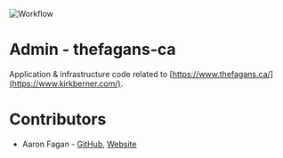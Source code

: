 ![Workflow](https://github.com/aaronfagan/kirkberner-com/workflows/Workflow/badge.svg)

# Admin - thefagans-ca
Application & infrastructure code related to [https://www.thefagans.ca/](https://www.kirkberner.com/).

# Contributors
* Aaron Fagan - [GitHub](https://github.com/aaronfagan), [Website](https://www.aaronfagan.ca/)